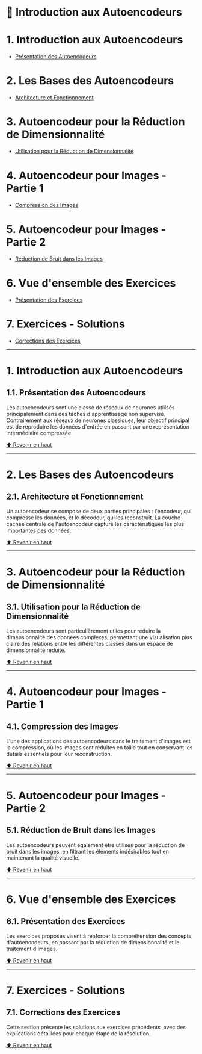 # **📘 Introduction aux Autoencodeurs**

# 1. **Introduction aux Autoencodeurs**
   - [Présentation des Autoencodeurs](#présentation-des-autoencodeurs)

# 2. **Les Bases des Autoencodeurs**
   - [Architecture et Fonctionnement](#architecture-et-fonctionnement)

# 3. **Autoencodeur pour la Réduction de Dimensionnalité**
   - [Utilisation pour la Réduction de Dimensionnalité](#utilisation-pour-la-réduction-de-dimensionnalité)

# 4. **Autoencodeur pour Images - Partie 1**
   - [Compression des Images](#compression-des-images)

# 5. **Autoencodeur pour Images - Partie 2**
   - [Réduction de Bruit dans les Images](#réduction-de-bruit-dans-les-images)

# 6. **Vue d'ensemble des Exercices**
   - [Présentation des Exercices](#présentation-des-exercices)

# 7. **Exercices - Solutions**
   - [Corrections des Exercices](#corrections-des-exercices)

---

<a name="présentation-des-autoencodeurs"></a>
# 1. **Introduction aux Autoencodeurs**

## **1.1. Présentation des Autoencodeurs**

Les autoencodeurs sont une classe de réseaux de neurones utilisés principalement dans des tâches d'apprentissage non supervisé. Contrairement aux réseaux de neurones classiques, leur objectif principal est de reproduire les données d'entrée en passant par une représentation intermédiaire compressée.

[⬆️ Revenir en haut](#cours-sur-les-autoencodeurs)

---

<a name="architecture-et-fonctionnement"></a>
# 2. **Les Bases des Autoencodeurs**

## **2.1. Architecture et Fonctionnement**

Un autoencodeur se compose de deux parties principales : l'encodeur, qui compresse les données, et le décodeur, qui les reconstruit. La couche cachée centrale de l'autoencodeur capture les caractéristiques les plus importantes des données.

[⬆️ Revenir en haut](#cours-sur-les-autoencodeurs)

---

<a name="utilisation-pour-la-réduction-de-dimensionnalité"></a>
# 3. **Autoencodeur pour la Réduction de Dimensionnalité**

## **3.1. Utilisation pour la Réduction de Dimensionnalité**

Les autoencodeurs sont particulièrement utiles pour réduire la dimensionnalité des données complexes, permettant une visualisation plus claire des relations entre les différentes classes dans un espace de dimensionnalité réduite.

[⬆️ Revenir en haut](#cours-sur-les-autoencodeurs)

---

<a name="compression-des-images"></a>
# 4. **Autoencodeur pour Images - Partie 1**

## **4.1. Compression des Images**

L'une des applications des autoencodeurs dans le traitement d'images est la compression, où les images sont réduites en taille tout en conservant les détails essentiels pour leur reconstruction.

[⬆️ Revenir en haut](#cours-sur-les-autoencodeurs)

---

<a name="réduction-de-bruit-dans-les-images"></a>
# 5. **Autoencodeur pour Images - Partie 2**

## **5.1. Réduction de Bruit dans les Images**

Les autoencodeurs peuvent également être utilisés pour la réduction de bruit dans les images, en filtrant les éléments indésirables tout en maintenant la qualité visuelle.

[⬆️ Revenir en haut](#cours-sur-les-autoencodeurs)

---

<a name="présentation-des-exercices"></a>
# 6. **Vue d'ensemble des Exercices**

## **6.1. Présentation des Exercices**

Les exercices proposés visent à renforcer la compréhension des concepts d'autoencodeurs, en passant par la réduction de dimensionnalité et le traitement d'images.

[⬆️ Revenir en haut](#cours-sur-les-autoencodeurs)

---

<a name="corrections-des-exercices"></a>
# 7. **Exercices - Solutions**

## **7.1. Corrections des Exercices**

Cette section présente les solutions aux exercices précédents, avec des explications détaillées pour chaque étape de la résolution.

[⬆️ Revenir en haut](#cours-sur-les-autoencodeurs)

